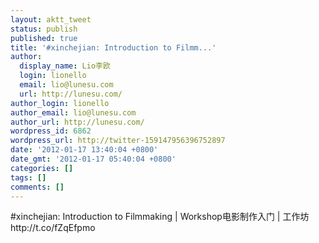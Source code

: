 ```yaml
---
layout: aktt_tweet
status: publish
published: true
title: '#xinchejian: Introduction to Filmm...'
author:
  display_name: Lio李欧
  login: lionello
  email: lio@lunesu.com
  url: http://lunesu.com/
author_login: lionello
author_email: lio@lunesu.com
author_url: http://lunesu.com/
wordpress_id: 6862
wordpress_url: http://twitter-159147956396752897
date: '2012-01-17 13:40:04 +0800'
date_gmt: '2012-01-17 05:40:04 +0800'
categories: []
tags: []
comments: []
---
```

<p>#xinchejian: <!--:en-->Introduction to Filmmaking | Workshop<!--:--><!--:zh-->电影制作入门 | 工作坊<!--:--> http://t.co/fZqEfpmo</p>
